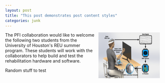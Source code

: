 ```yaml
---
layout: post
title: "This post demonstrates post content styles"
categories: junk
---
```

<img src="/assets/newfigure.png" alt="Test" align="right" height="150" width="200" />
The PFI collaboration would like to welcome the following two students from the University of Houston's REU summer program. These students will work with the collaborators to help build and test the rehabilitation hardware and software.

<!--more-->
Random stuff to test
